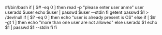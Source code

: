 
#!/bin/bash
if [ $# -eq 0 ]
then
	read -p "please enter user anme" user
  useradd $user
  echo $user | passwd $user --stdin
fi
getent passwd $1 > /dev/null
if [ $? -eq 0 ]
then
	echo "user is already present is OS"
else
	if [ $# -gt 1 ]
        then 
		echo "more than one user are not allowed"
	else
		useradd $1
		echo $1 | passwd $1 --stdin
	fi
fi

